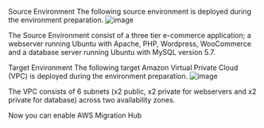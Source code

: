 Source Environment
The following source environment is deployed during the environment preparation.
![image](https://user-images.githubusercontent.com/86204106/224566094-b091b4cb-3125-49bb-b7fc-faf33f3ab9a1.png)

The Source Environment consist of a three tier e-commerce application; a webserver running Ubuntu with Apache, PHP, Wordpress, WooCommerce and a database server running Ubuntu with MySQL version 5.7.

Target Environment
The following target Amazon Virtual Private Cloud (VPC) is deployed during the environment preparation.
![image](https://user-images.githubusercontent.com/86204106/224566109-b61b05e5-5a77-4dfb-ac7e-333245ba4896.png)

The VPC consists of 6 subnets (x2 public, x2 private for webservers and x2 private for database) across two availability zones.

Now you can enable AWS Migration Hub
